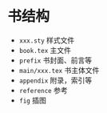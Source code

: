 # 书结构

- `xxx.sty` 	样式文件
- `book.tex` 	主文件
- `prefix`		书封面、前言等
- `main/xxx.tex`	书主体文件
- `appendix`	附录，索引等
- `reference`	参考
- `fig`			插图